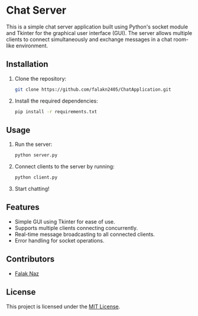 # Chat Server

This is a simple chat server application built using Python's socket module and Tkinter for the graphical user interface (GUI). The server allows multiple clients to connect simultaneously and exchange messages in a chat room-like environment.

## Installation

1. Clone the repository:

    ```bash
    git clone https://github.com/falakn2405/ChatApplication.git
    ```

2. Install the required dependencies:

    ```bash
    pip install -r requirements.txt
    ```

## Usage

1. Run the server:

    ```bash
    python server.py
    ```

2. Connect clients to the server by running:

    ```bash
    python client.py
    ```

3. Start chatting!

## Features

- Simple GUI using Tkinter for ease of use.
- Supports multiple clients connecting concurrently.
- Real-time message broadcasting to all connected clients.
- Error handling for socket operations.

## Contributors

- [Falak Naz](https://github.com/falakn2405)

## License

This project is licensed under the [MIT License](LICENSE).
